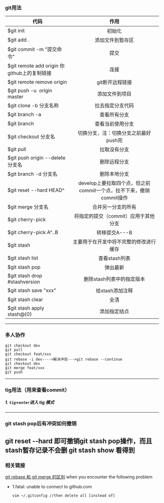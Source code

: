  ### git用法

 |代码|作用| 
 |---|:---:| 
 |$git init|初始化| 
 |$git add .|添加文件到暂存区|
 |$git commit -m "提交命令"|提交|
 |$git remote add origin 你github上的复制链接|连接|
 |$git remote remove origin|git断开远程链接|
 |$git push -u  origin master|添加文件到项目|
 |$git clone -b 分支名称|拉去指定分支代码|
 |$git branch -a|查看所有分支|
 |$git branch|查看当前使用分支|
 |$git checkout 分支名|切换分支，注：切换分支之前最好push完|
 |$git pull|拉取没有分支|
 |$git push origin --delete 分支名|删除远程分支|
 |$git branch -d 分支名|删除本地分支|
 |$git reset --hard HEAD^|develop上要拉取四个点，但之前commit一个点，拉不下来，撤销commit操作|
 |$git merge 分支名|合并另一分支的所有|
 |$git cherry-pick <commitHash>|将指定的提交（commit）应用于其他分支|
 |$git cherry-pick A^..B|转移提交A---B|
 |$git stash|主要用于在开发中将不完整的修改进行缓存|
 |$git stash list|查看stash列表|
 |$git stash pop|弹出最新|
 |$git stash drop #stashversion|删除stash列表中的指定版本|
 |$git stash save "xxx"|给stash添加注释|
 |$git stash clear|全清|
 |$git stash apply stash@{0}|添加指定结点|

  

 ------------
   ### 多人协作
  ```
  git checkout dev
  git pull
  git checkout feat/xxx
  git rebase -i dev---->解决冲突--->git rebase --continue
  git checkout dev
  git merge feat/xxx
  git push
  ```
 ----------
 ### tig用法（用来查看commit）
 
 ##### 1. `tig`+`enter`进入 tig 模式
 
 ----------
 ### git stash pop后有冲突如何撤销
 git reset --hard 即可撤销git stash pop操作，而且stash暂存记录不会删
 git stash show 看得到
 ----------
### 相关链接
[git rebase 和 git merge 的区别](https://www.jianshu.com/p/4079284dd970?u_atoken=26add996-d97e-4e6d-aedb-b2d4344f362e&u_asession=01jKR8TweGslFoZ5rPMpLm0jj-MeCtr5Gw5uVgff8k6rbt6nxB_LQ2l6Au5ERQdtO2X0KNBwm7Lovlpxjd_P_q4JsKWYrT3W_NKPr8w6oU7K8s8HahI665WI14KuoF22ipPpcarp92QKzyJKyYjREPlmBkFo3NEHBv0PZUm6pbxQU&u_asig=05OmlONVrTf5sD-EHkaBLATD-lQyn3NM_zsCwy0HGbeOjxA-ZpV9-QNk_4HiGC8c06Kf8hoReEHf7J-9n1Tbln7X-o51wsvn3SaZ5V4OnTkvvxVbRxADyW2Jf0BOnwdu7a09GgBZnKvms13rmCAqchTDrCkKuO5-v3U0hD7CQJHxH9JS7q8ZD7Xtz2Ly-b0kmuyAKRFSVJkkdwVUnyHAIJzUZzPnMD45z9d-43RtNiOjnKiczyrp1dP4Fy5X5KxZEgWPRPQyB_SKrj-61LB_f61u3h9VXwMyh6PgyDIVSG1W-uHkX0eyDbnCs2JawIIRm_9CZdKG5Jxn3tSLIwaLj6FCjx7QBjm0seluuX8fD4K8Tocsb9pUnCVNZ7Tk8a6IFnmWspDxyAEEo4kbsryBKb9Q&u_aref=UIVLKMhCH3astiZSGIk3F1iLYWI%3D)
when you encounter the following problem
- 1.fatal: unable to connect to github.com
  ```
  vim ~/.gitconfig //then delete all [instead of]
  ```
